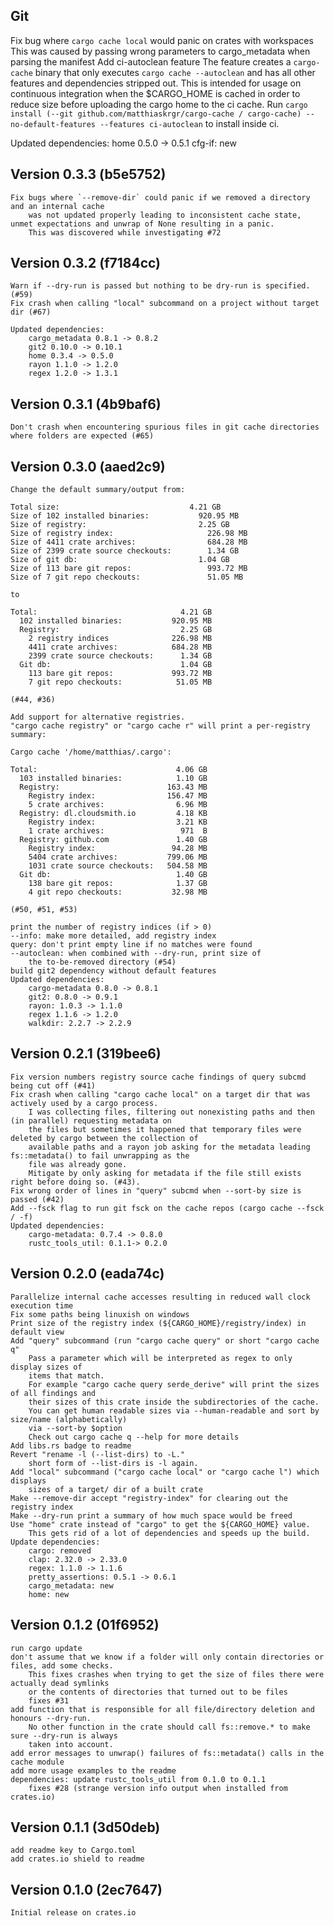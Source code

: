 ## Git
Fix bug where `cargo cache local` would panic on crates with workspaces
		This was caused by passing wrong parameters to cargo_metadata when parsing the manifest
Add ci-autoclean feature
		The feature creates a `cargo-cache` binary that only executes `cargo cache --autoclean`
		and has all other features and dependencies stripped out.
		This is intended for usage on continuous integration when the $CARGO_HOME is cached in order to reduce size	before uploading the cargo home to the ci cache.
		Run `cargo install (--git github.com/matthiaskrgr/cargo-cache / cargo-cache) --no-default-features --features ci-autoclean` to install inside ci.

Updated dependencies:
	home 0.5.0 -> 0.5.1
	cfg-if: new

## Version 0.3.3 (b5e5752)
````
Fix bugs where `--remove-dir` could panic if we removed a directory and an internal cache
	was not updated properly leading to inconsistent cache state, unmet expectations and unwrap of None resulting in a panic.
	This was discovered while investigating #72
````

## Version 0.3.2 (f7184cc)
````
Warn if --dry-run is passed but nothing to be dry-run is specified. (#59)
Fix crash when calling "local" subcommand on a project without target dir (#67)

Updated dependencies:
	cargo_metadata 0.8.1 -> 0.8.2
	git2 0.10.0 -> 0.10.1
	home 0.3.4 -> 0.5.0
	rayon 1.1.0 -> 1.2.0
	regex 1.2.0 -> 1.3.1
````

## Version 0.3.1 (4b9baf6)
````
Don't crash when encountering spurious files in git cache directories where folders are expected (#65)
````

## Version 0.3.0 (aaed2c9)
````
Change the default summary/output from:

Total size:                             4.21 GB
Size of 102 installed binaries:           920.95 MB
Size of registry:                         2.25 GB
Size of registry index:                     226.98 MB
Size of 4411 crate archives:                684.28 MB
Size of 2399 crate source checkouts:        1.34 GB
Size of git db:                           1.04 GB
Size of 113 bare git repos:                 993.72 MB
Size of 7 git repo checkouts:               51.05 MB

to

Total:                                4.21 GB
  102 installed binaries:           920.95 MB
  Registry:                           2.25 GB
    2 registry indices              226.98 MB
    4411 crate archives:            684.28 MB
    2399 crate source checkouts:      1.34 GB
  Git db:                             1.04 GB
    113 bare git repos:             993.72 MB
    7 git repo checkouts:            51.05 MB

(#44, #36)

Add support for alternative registries.
"cargo cache registry" or "cargo cache r" will print a per-registry summary:

Cargo cache '/home/matthias/.cargo':

Total:                               4.06 GB
  103 installed binaries:            1.10 GB
  Registry:                        163.43 MB
    Registry index:                156.47 MB
    5 crate archives:                6.96 MB
  Registry: dl.cloudsmith.io         4.18 KB
    Registry index:                  3.21 KB
    1 crate archives:                 971  B
  Registry: github.com               1.40 GB
    Registry index:                 94.28 MB
    5404 crate archives:           799.06 MB
    1031 crate source checkouts:   504.58 MB
  Git db:                            1.40 GB
    138 bare git repos:              1.37 GB
    4 git repo checkouts:           32.98 MB

(#50, #51, #53)

print the number of registry indices (if > 0)
--info: make more detailed, add registry index
query: don't print empty line if no matches were found
--autoclean: when combined with --dry-run, print size of
	the to-be-removed directory (#54)
build git2 dependency without default features
Updated dependencies:
	cargo-metadata 0.8.0 -> 0.8.1
	git2: 0.8.0 -> 0.9.1
	rayon: 1.0.3 -> 1.1.0
	regex 1.1.6 -> 1.2.0
	walkdir: 2.2.7 -> 2.2.9
````
## Version 0.2.1 (319bee6)
````
Fix version numbers registry source cache findings of query subcmd being cut off (#41)
Fix crash when calling "cargo cache local" on a target dir that was actively used by a cargo process.
	I was collecting files, filtering out nonexisting paths and then (in parallel) requesting metadata on 
	the files but sometimes it happened that temporary files were deleted by cargo between the collection of
	available paths and a rayon job asking for the metadata leading fs::metadata() to fail unwrapping as the
	file was already gone.
	Mitigate by only asking for metadata if the file still exists right before doing so. (#43).
Fix wrong order of lines in "query" subcmd when --sort-by size is passed (#42)
Add --fsck flag to run git fsck on the cache repos (cargo cache --fsck / -f)
Updated dependencies:
	cargo-metadata: 0.7.4 -> 0.8.0
	rustc_tools_util: 0.1.1-> 0.2.0
````
## Version 0.2.0 (eada74c)
````
Parallelize internal cache accesses resulting in reduced wall clock execution time
Fix some paths being linuxish on windows
Print size of the registry index (${CARGO_HOME}/registry/index) in default view
Add "query" subcommand (run "cargo cache query" or short "cargo cache q"
	Pass a parameter which will be interpreted as regex to only display sizes of
	items that match.
	For example "cargo cache query serde_derive" will print the sizes of all findings and
	their sizes of this crate inside the subdirectories of the cache.
	You can get human readable sizes via --human-readable and sort by size/name (alphabetically)
	via --sort-by $option
	Check out cargo cache q --help for more details
Add libs.rs badge to readme
Revert "rename -l (--list-dirs) to -L."
	short form of --list-dirs is -l again.
Add "local" subcommand ("cargo cache local" or "cargo cache l") which displays
	sizes of a target/ dir of a built crate
Make --remove-dir accept "registry-index" for clearing out the registry index
Make --dry-run print a summary of how much space would be freed
Use "home" crate instead of "cargo" to get the ${CARGO_HOME} value.
	This gets rid of a lot of dependencies and speeds up the build.
Update dependencies:
	cargo: removed
	clap: 2.32.0 -> 2.33.0
	regex: 1.1.0 -> 1.1.6
	pretty_assertions: 0.5.1 -> 0.6.1
	cargo_metadata: new
	home: new
````
## Version 0.1.2 (01f6952)
````
run cargo update
don't assume that we know if a folder will only contain directories or files, add some checks.
	This fixes crashes when trying to get the size of files there were actually dead symlinks
	or the contents of directories that turned out to be files
	fixes #31
add function that is responsible for all file/directory deletion and honours --dry-run.
	No other function in the crate should call fs::remove.* to make sure --dry-run is always
	taken into account.
add error messages to unwrap() failures of fs::metadata() calls in the cache module
add more usage examples to the readme
dependencies: update rustc_tools_util from 0.1.0 to 0.1.1
	fixes #28 (strange version info output when installed from crates.io)
````

## Version 0.1.1 (3d50deb)
````
add readme key to Cargo.toml
add crates.io shield to readme
````
## Version 0.1.0 (2ec7647)
````
Initial release on crates.io
````
